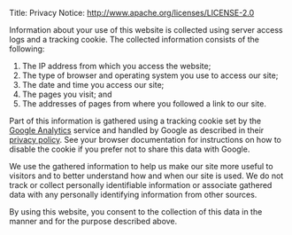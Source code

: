 Title:     Privacy
Notice: http://www.apache.org/licenses/LICENSE-2.0

Information about your use of this website is collected using server access
logs and a tracking cookie. The collected information consists of the
following:

1. The IP address from which you access the website;
1. The type of browser and operating system you use to access our site;
1. The date and time you access our site;
1. The pages you visit; and
1. The addresses of pages from where you followed a link to our site.

Part of this information is gathered using a tracking cookie set by the
[Google Analytics](https://www.google.com/analytics/) service and handled by
Google as described in their [privacy policy](https://www.google.com/privacy.html).
See your browser documentation for instructions on how to disable the
cookie if you prefer not to share this data with Google.

We use the gathered information to help us make our site more useful to
visitors and to better understand how and when our site is used. We do not
track or collect personally identifiable information or associate gathered
data with any personally identifying information from other sources.

By using this website, you consent to the collection of this data in the
manner and for the purpose described above.
